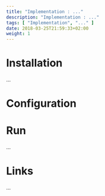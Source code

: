 ```yaml
---
title: "Implementation : ..."
description: "Implementation : ..."
tags: [ "Implementation", "..." ]
date: 2018-03-25T21:59:33+02:00
weight: 1
---
```

# Installation

...

# Configuration

# Run

...

# Links

...